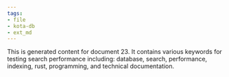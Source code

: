 ```yaml
---
tags:
- file
- kota-db
- ext_md
---
```

This is generated content for document 23. It contains various keywords for testing search performance including: database, search, performance, indexing, rust, programming, and technical documentation.